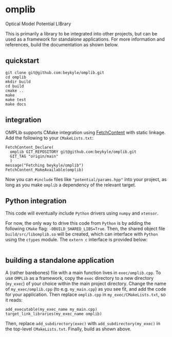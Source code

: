# omplib
Optical Model Potential LIBrary

This is primarily a library to be integrated into other projects, but can be used as a framework for standalone applications. For more information and references, build the documentation as shown below.

## quickstart

```
git clone git@github.com:beykyle/omplib.git
cd omplib
mkdir build
cd build 
cmake ..
make 
make test
make docs
```

## integration

OMPLib supports CMake integration using [FetchContent](https://cmake.org/cmake/help/latest/module/FetchContent.html) with static linkage. Add the following to your `CMakeLists.txt`:

```
FetchContent_Declare(
  omplib GIT_REPOSITORY git@github.com:beykyle/omplib.git
  GIT_TAG "origin/main"
  )
message("Fetching beykyle/omplib")
FetchContent_MakeAvailable(omplib)
```

Now you can `#include` files like `"potential/params.hpp"` into your project, as long as you make `omplib` a dependency of the relevant target.

## Python integration

This code will eventually include `Python` drivers using `numpy` and `xtensor`. 

For now, the only way to drive this code from `Python` is by adding the following `CMake` flag: `-DBUILD_SHARED_LIBS=True`. Then, the shared object file  `build/src/libomplib.so` will be created, which can interface with `Python` using the `ctypes` module. The `extern c` interface is provided below:
```
```

## building a standalone application
A (rather barebones) file with a main function lives in `exec/omplib.cpp`. To use `OMPLib` as a framework, copy the `exec` directory to a new directory (`my_exec`) of your choice within the main project directory. Change the name of `my_exec/omplib.cpp` (to e.g. `my_main.cpp`) as you see fit, and add the code for your application. Then replace `omplib.cpp` in `my_exec/CMakeLists.txt`, so it reads:

```
add_executable(my_exec_name my_main.cpp)
target_link_libraries(my_exec_name omplib)
```

Then, replace `add_subdirectory(exec)` with `add_subdirectory(my_exec)` in the top-level `CMakeLists.txt`. Finally, build as shown above.
